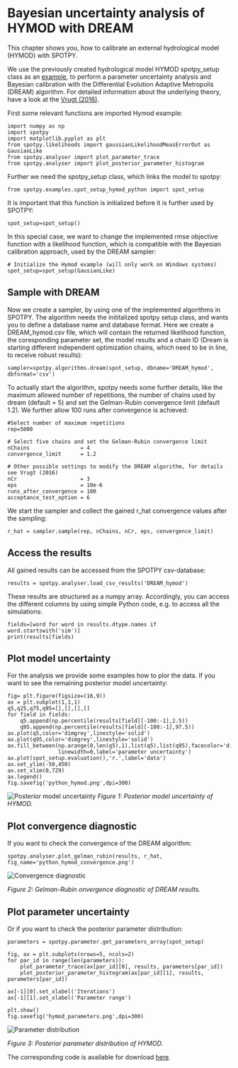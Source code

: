 # Bayesian uncertainty analysis of HYMOD with DREAM

This chapter shows you, how to calibrate an external hydrological model (HYMOD) with SPOTPY.

We use the previously created hydrological model HYMOD spotpy_setup class as an [example](https://github.com/thouska/spotpy/blob/master/spotpy/examples/spot_setup_hymod_python.py),
to perform a parameter uncertainty analysis and Bayesian calibration with the Differential Evolution Adaptive Metropolis (DREAM) algorithm. 
For detailed information about the underlying theory, have a look at the [Vrugt (2016)](https://doi.org/10.1016/j.envsoft.2015.08.013 "Vrugt (2016)").


First some relevant functions are imported Hymod example:

	import numpy as np
	import spotpy
	import matplotlib.pyplot as plt
	from spotpy.likelihoods import gaussianLikelihoodMeasErrorOut as GausianLike
	from spotpy.analyser import plot_parameter_trace
	from spotpy.analyser import plot_posterior_parameter_histogram

Further we need the spotpy_setup class, which links the model to spotpy:

	from spotpy.examples.spot_setup_hymod_python import spot_setup

It is important that this function is initialized before it is further used by SPOTPY:

	spot_setup=spot_setup()

In this special case, we want to change the implemented rmse objective function with a likelihood function, which is compatible with the Bayesian 
calibration approach, used by the DREAM sampler:

    # Initialize the Hymod example (will only work on Windows systems)
    spot_setup=spot_setup(GausianLike)


## Sample with DREAM

Now we create a sampler, by using one of the implemented algorithms in SPOTPY. 
The algorithm needs the inititalized spotpy setup class, and wants you to define a database name and database format. Here we create a DREAM_hymod.csv file, 
which will contain the returned likelihood function, the coresponding parameter set, the model results and a chain ID (Dream is starting different independent 
optimization chains, which need to be in line, to receive robust results):

	sampler=spotpy.algorithms.dream(spot_setup, dbname='DREAM_hymod', dbformat='csv')

To actually start the algorithm, spotpy needs some further details, like the maximum allowed number of repetitions, the number of chains used by dream (default = 5) and set the Gelman-Rubin convergence limit (default 1.2).
We further allow 100 runs after convergence is achieved:

    #Select number of maximum repetitions
    rep=5000
    
    # Select five chains and set the Gelman-Rubin convergence limit
    nChains                = 4
    convergence_limit      = 1.2
    
    # Other possible settings to modify the DREAM algorithm, for details see Vrugt (2016)
    nCr                    = 3
    eps                    = 10e-6
    runs_after_convergence = 100
    acceptance_test_option = 6

We start the sampler and collect the gained r_hat convergence values after the sampling:

	r_hat = sampler.sample(rep, nChains, nCr, eps, convergence_limit)


## Access the results
All gained results can be accessed from the SPOTPY csv-database:

	results = spotpy.analyser.load_csv_results('DREAM_hymod')

These results are structured as a numpy array. Accordingly, you can access the different columns by using simple Python code,
e.g. to access all the simulations:

	fields=[word for word in results.dtype.names if word.startswith('sim')]
	print(results[fields)

## Plot model uncertainty
For the analysis we provide some examples how to plor the data.
If you want to see the remaining posterior model uncertainty:

    fig= plt.figure(figsize=(16,9))
    ax = plt.subplot(1,1,1)
    q5,q25,q75,q95=[],[],[],[]
    for field in fields:
        q5.append(np.percentile(results[field][-100:-1],2.5))
        q95.append(np.percentile(results[field][-100:-1],97.5))
    ax.plot(q5,color='dimgrey',linestyle='solid')
    ax.plot(q95,color='dimgrey',linestyle='solid')
    ax.fill_between(np.arange(0,len(q5),1),list(q5),list(q95),facecolor='dimgrey',zorder=0,
                    linewidth=0,label='parameter uncertainty')  
    ax.plot(spot_setup.evaluation(),'r.',label='data')
    ax.set_ylim(-50,450)
    ax.set_xlim(0,729)
    ax.legend()
    fig.savefig('python_hymod.png',dpi=300)

![Posterior model uncertainty](../img/python_hymod_simulation.png)
*Figure 1: Posterior model uncertainty of HYMOD.*

## Plot convergence diagnostic
If you want to check the convergence of the DREAM algorithm:

    spotpy.analyser.plot_gelman_rubin(results, r_hat, fig_name='python_hymod_convergence.png')

![Convergence diagnostic](../img/python_hymod_convergence.png)

*Figure 2: Gelman-Rubin onvergence diagnostic of DREAM results.*


## Plot parameter uncertainty
Or if you want to check the posterior parameter distribution:

    parameters = spotpy.parameter.get_parameters_array(spot_setup)
    
    fig, ax = plt.subplots(nrows=5, ncols=2)
    for par_id in range(len(parameters)):
        plot_parameter_trace(ax[par_id][0], results, parameters[par_id])
        plot_posterior_parameter_histogram(ax[par_id][1], results, parameters[par_id])
    
    ax[-1][0].set_xlabel('Iterations')
    ax[-1][1].set_xlabel('Parameter range')
    
    plt.show()
    fig.savefig('hymod_parameters.png',dpi=300)

![Parameter distribution](../img/python_hymod_parameters.png)

*Figure 3: Posterior parameter distribution of HYMOD.*

The corresponding code is available for download [here](https://github.com/thouska/spotpy/blob/master/spotpy/examples/tutorial_dream_hymod.py).